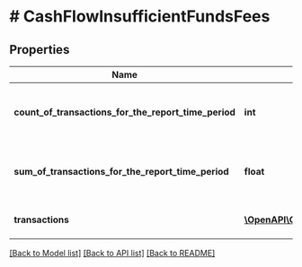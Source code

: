 # # CashFlowInsufficientFundsFees

## Properties

Name | Type | Description | Notes
------------ | ------------- | ------------- | -------------
**count_of_transactions_for_the_report_time_period** | **int** | Count of all NSF transactions during the report | [optional]
**sum_of_transactions_for_the_report_time_period** | **float** | Sum of all NSF transactions during the report | [optional]
**transactions** | [**\OpenAPI\Client\Model\InsufficientFundsTransaction[]**](InsufficientFundsTransaction.md) | Transactions categorized as NSF | [optional]

[[Back to Model list]](../../README.md#models) [[Back to API list]](../../README.md#endpoints) [[Back to README]](../../README.md)
